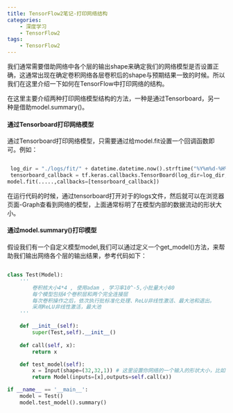 ```yaml
---
title: TensorFlow2笔记-打印网络结构
categories:
    - 深度学习
    - TensorFlow2
tags:
    - TensorFlow2
---
```


我们通常需要借助网络中各个层的输出shape来确定我们的网络模型是否设置正确，这通常出现在确定卷积网络各层卷积后的shape与预期结果一致的时候。所以我们在这里介绍一下如何在TensorFlow中打印网络的结构。

在这里主要介绍两种打印网络模型结构的方法，一种是通过Tensorboard，另一种是借助model.summary()。

#### 通过Tensorboard打印网络模型

通过Tensorboard打印网络模型，只需要通过给model.fit设置一个回调函数即可。例如：
```python

 log_dir = "./logs/fit/" + datetime.datetime.now().strftime("%Y%m%d-%H%M%S")
 tensorboard_callback = tf.keras.callbacks.TensorBoard(log_dir=log_dir, histogram_freq=1)
model.fit(.....,callbacks=[tensorboard_callback])
```

在运行代码的时候，通过tensorboard打开对于的logs文件，然后就可以在浏览器页面-Graph查看到网络的模型，上面通常标明了在模型内部的数据流动的形状大小。

#### 通过model.summary()打印模型

假设我们有一个自定义模型model,我们可以通过定义一个get_model()方法，来帮助我们输出网络各个层的输出结果，参考代码如下：
```python

class Test(Model):
    '''
        卷积核大小4*4 , 使用adam , 学习率10^-5,小批量大小80
        每个模型包括4个卷积层和两个完全连接层
        每次卷积操作之后，依次执行批标准化处理、ReLU非线性激活、最大池和退出。
        采用ReLU非线性激活，最大池
    '''

    def __init__(self):
        super(Test,self).__init__()
      
    def call(self, x):
        return x

    def test_model(self):
        x = Input(shape=(32,32,1)) # 这里设置你网络的一个输入的形状大小，比如我的是32*32通道数为1的数据。
        return Model(inputs=[x],outputs=self.call(x))

if __name__ == '__main__':
    model = Test()
    model.test_model().summary()

```